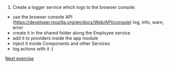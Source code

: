 1. Create a logger service which logs to the browser console:
- use the browser console API (https://developer.mozilla.org/en/docs/Web/API/console) log, info, warn, error
- create it in the shared folder along the Employee service
- add it to providers inside the app module
- inject it inside Components and other Services
- log actions with it :)

[Next exercise](3-routing.md)
